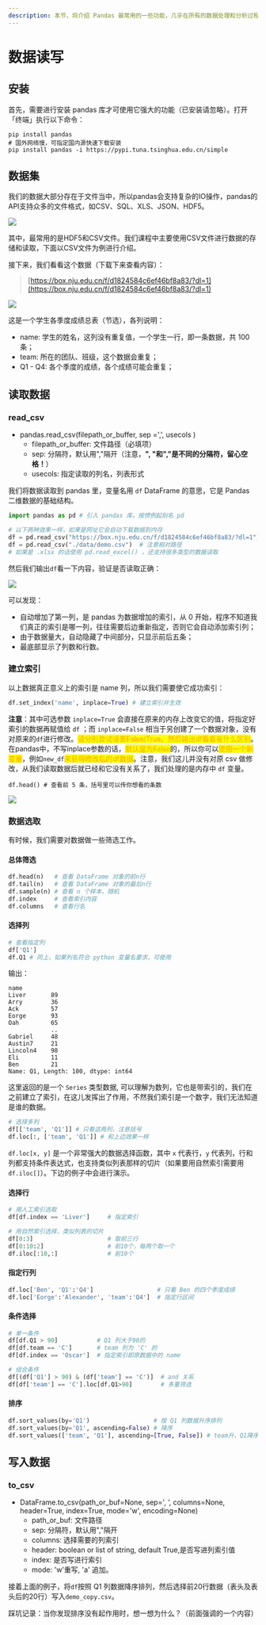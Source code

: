 ```yaml
---
description: 本节，将介绍 Pandas 最常用的一些功能，几乎在所有的数据处理和分析过程中，都会用到，也是最简单的方法。
---
```


# 数据读写

## 安装

首先，需要进行安装 pandas 库才可使用它强大的功能（已安装请忽略）。打开「终端」执行以下命令：

```
pip install pandas
# 国外网络慢，可指定国内源快速下载安装
pip install pandas -i https://pypi.tuna.tsinghua.edu.cn/simple
```

## 数据集

我们的数据大部分存在于文件当中，所以pandas会支持复杂的IO操作，pandas的API支持众多的文件格式，如CSV、SQL、XLS、JSON、HDF5。

![](<../.gitbook/assets/image (10) (1) (1) (1).png>)

其中，最常用的是HDF5和CSV文件。我们课程中主要使用CSV文件进行数据的存储和读取，下面以CSV文件为例进行介绍。

接下来，我们看看这个数据（下载下来查看内容）：

> [https://box.nju.edu.cn/f/d1824584c6ef46bf8a83/?dl=1](https://box.nju.edu.cn/f/d1824584c6ef46bf8a83/?dl=1)

![](<../.gitbook/assets/image (11) (1) (1) (1).png>)

这是一个学生各季度成绩总表（节选），各列说明：

* name: 学生的姓名，这列没有重复值，一个学生一行，即一条数据，共 100 条；
* team: 所在的团队、班级，这个数据会重复；
* Q1 - Q4: 各个季度的成绩，各个成绩可能会重复；

## 读取数据 <a href="#_3" id="_3"></a>

### read\_csv

* pandas.read\_csv(filepath\_or\_buffer, sep =',', usecols )
  * filepath\_or\_buffer: 文件路径（必填项）
  * sep: 分隔符，默认用","隔开（注意，**", "和","是不同的分隔符，留心空格！**）
  * usecols: 指定读取的列名，列表形式

我们将数据读取到 pandas 里，变量名用 `df` DataFrame 的意思，它是 Pandas 二维数据的基础结构。

```python
import pandas as pd # 引入 pandas 库，按惯例起别名 pd

# 以下两种效果一样，如果是网址它会自动下载数据到内存
df = pd.read_csv("https://box.nju.edu.cn/f/d1824584c6ef46bf8a83/?dl=1")
df = pd.read_csv("./data/demo.csv")  # 注意相对路径
# 如果是 .xlsx 的话使用 pd.read_excel() ，还支持很多类型的数据读取
```

然后我们输出`df`看一下内容，验证是否读取正确：

![](<../.gitbook/assets/image (1).png>)

可以发现：

* 自动增加了第一列，是 pandas 为数据增加的索引，从 0 开始，程序不知道我们真正的索引是哪一列，往往需要后边重新指定，否则它会自动添加索引列；
* 由于数据量大，自动隐藏了中间部分，只显示前后五条；
* 最底部显示了列数和行数。

### 建立索引

以上数据真正意义上的索引是 name 列，所以我们需要使它成功索引：

```python
df.set_index('name', inplace=True) # 建立索引并生效
```

**注意**：其中可选参数 `inplace=True` 会直接在原来的内存上改变它的值，将指定好索引的数据再赋值给 `df` ；而 `inplace=False` 相当于另创建了一个数据对象，没有对原来的`df`进行修改。<mark style="color:orange;">请分别尝试设置False/True，然后输出df看看有什么区别</mark>。在pandas中，不写inplace参数的话，<mark style="color:orange;">默认是为False</mark>的，所以你可以<mark style="color:orange;">使用一个新变量</mark>，例如`new_df`<mark style="color:orange;">来获得修改后的df数据</mark>。注意，我们这儿并没有对原 csv 做修改，从我们读取数据后就已经和它没有关系了，我们处理的是内存中 `df` 变量。

```
df.head() # 查看前 5 条，括号里可以传你想看的条数
```

![](<../.gitbook/assets/image (7) (1) (1).png>)

### 数据选取

有时候，我们需要对数据做一些筛选工作。

#### 总体筛选

```python
df.head(n)   # 查看 DataFrame 对象的前n行
df.tail(n)   # 查看 DataFrame 对象的最后n行
df.sample(n) # 查看 n 个样本，随机
df.index     # 查看索引内容
df.columns   # 查看行名
```

#### 选择列

```python
# 查看指定列
df['Q1']
df.Q1 # 同上，如果列名符合 python 变量名要求，可使用
```

输出：

```
name
Liver       89
Arry        36
Ack         57
Eorge       93
Oah         65
            ..
Gabriel     48
Austin7     21
Lincoln4    98
Eli         11
Ben         21
Name: Q1, Length: 100, dtype: int64
```

这里返回的是一个 `Series` 类型数据, 可以理解为数列，它也是带索引的，我们在之前建立了索引，在这儿发挥出了作用，不然我们索引是一个数字，我们无法知道是谁的数据。

```python
# 选择多列
df[['team', 'Q1']] # 只看这两列，注意括号
df.loc[:, ['team', 'Q1']] # 和上边效果一样
```

`df.loc[x, y]` 是一个非常强大的数据选择函数，其中 `x` 代表行，`y` 代表列，行和列都支持条件表达式，也支持类似列表那样的切片（如果要用自然索引需要用 `df.iloc[]`）。下边的例子中会进行演示。

#### 选择行

```python
# 用人工索引选取
df[df.index == 'Liver']     # 指定索引

# 用自然索引选择，类似列表的切片
df[0:3]                     # 取前三行
df[0:10:2]                  # 前10个，每两个取一个
df.iloc[:10,:]              # 前10个
```

#### 指定行列

```python
df.loc['Ben', 'Q1':'Q4']                  # 只看 Ben 的四个季度成绩
df.loc['Eorge':'Alexander', 'team':'Q4']  # 指定行区间
```

#### 条件选择

```python
# 单一条件
df[df.Q1 > 90]           # Q1 列大于90的
df[df.team == 'C']       # team 列为 'C' 的
df[df.index == 'Oscar']  # 指定索引即原数据中的 name

# 组合条件
df[(df['Q1'] > 90) & (df['team'] == 'C')]  # and 关系
df[df['team'] == 'C'].loc[df.Q1>90]        # 多重筛选
```

#### 排序

```python
df.sort_values(by='Q1')                  # 按 Q1 列数据升序排列
df.sort_values(by='Q1', ascending=False) # 降序
df.sort_values(['team', 'Q1'], ascending=[True, False]) # team升，Q1降序
```

## 写入数据

### to\_csv <a href="#12-tocsv" id="12-tocsv"></a>

* DataFrame.to\_csv(path\_or\_buf=None, sep=', ’, columns=None, header=True, index=True, mode='w', encoding=None)
  * path\_or\_buf: 文件路径
  * sep: 分隔符，默认用","隔开
  * columns: 选择需要的列索引
  * header: boolean or list of string, default True,是否写进列索引值
  * index: 是否写进行索引
  * mode: 'w'重写,  'a' 追加。

接着上面的例子，将`df`按照 Q1 列数据降序排列，然后选择前20行数据（表头及表头后的20行）写入`demo_copy.csv`。

踩坑记录：当你发现排序没有起作用时，想一想为什么？（前面强调的一个内容）
